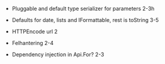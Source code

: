 - Pluggable and default type serializer for parameters  2-3h
- Defaults for date, lists and IFormattable, rest is toString 3-5


- HTTPEncode url 2

- Felhantering 2-4
 
- Dependency injection in Api.For?  2-3


  